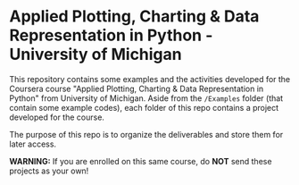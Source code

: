 # Applied Plotting, Charting & Data Representation in Python - University of Michigan

This repository contains some examples and the activities developed for the Coursera course "Applied Plotting, Charting & Data Representation in Python" from University of Michigan. Aside from the `/Examples` folder (that contain some example codes), each folder of this repo contains a project developed for the course.

The purpose of this repo is to organize the deliverables and store them for later access.

**WARNING:** If you are enrolled on this same course, do **NOT** send these projects as your own!
